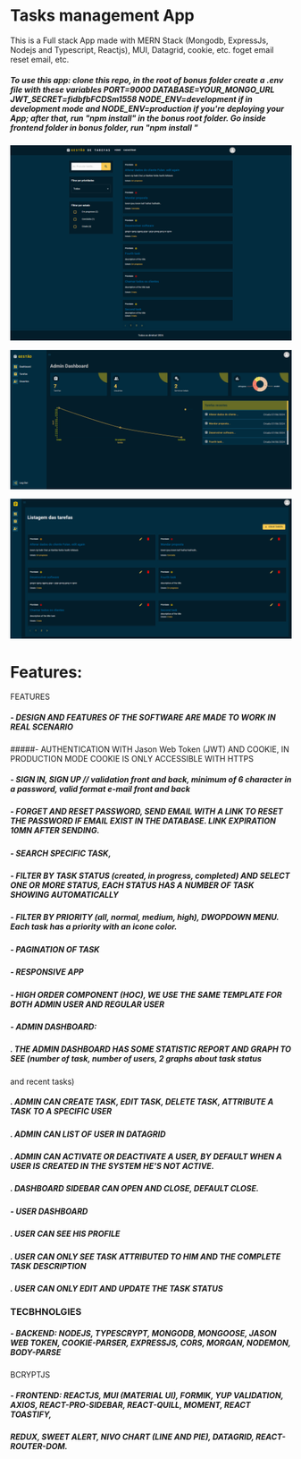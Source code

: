 # Tasks management App
This is a Full stack App made with MERN Stack (Mongodb, ExpressJs, Nodejs and Typescript, Reactjs), MUI, Datagrid, cookie, etc. foget email reset email, etc.

##### To use this app: clone this repo, in the root of bonus folder create a .env file with these variables PORT=9000 DATABASE=YOUR_MONGO_URL JWT_SECRET=fidbfbFCDSm1558 NODE_ENV=development if in development mode and NODE_ENV=production if you're deploying your App; after that, run "npm install" in the bonus root folder. Go inside frontend folder in bonus folder, run "npm install "

![My Image](frontend/src/images/homepage.png)

![My Image](frontend/src/images/dashboard.png)


![My Image](frontend/src/images/tasks.png)



# Features:
   FEATURES
   ##### - DESIGN AND FEATURES  OF THE SOFTWARE ARE MADE TO WORK IN REAL SCENARIO
   #####- AUTHENTICATION WITH Jason Web Token (JWT) AND COOKIE, IN PRODUCTION MODE COOKIE IS ONLY ACCESSIBLE WITH HTTPS
   ##### - SIGN IN, SIGN UP // validation front and back, minimum of 6 character in a password, valid format e-mail front and back
   ##### - FORGET AND RESET PASSWORD, SEND EMAIL WITH A LINK TO RESET THE PASSWORD IF EMAIL EXIST IN THE DATABASE.   LINK EXPIRATION 10MN AFTER SENDING.
  
 #####   - SEARCH SPECIFIC TASK,
 #####   - FILTER BY TASK STATUS (created, in progress, completed) AND SELECT ONE OR MORE STATUS, EACH STATUS HAS A NUMBER OF TASK SHOWING  AUTOMATICALLY
 #####   - FILTER BY PRIORITY (all, normal, medium, high), DWOPDOWN MENU. Each task has a priority with an icone color.
#####    - PAGINATION OF TASK
#####    - RESPONSIVE APP
#####    - HIGH ORDER COMPONENT (HOC), WE USE THE SAME TEMPLATE FOR BOTH ADMIN USER AND REGULAR USER
#####    - ADMIN DASHBOARD:
#####      . THE ADMIN DASHBOARD HAS SOME STATISTIC REPORT AND GRAPH TO SEE (number of task, number of users, 2 graphs about task status 
and recent tasks)
#####      . ADMIN CAN CREATE TASK, EDIT TASK, DELETE TASK, ATTRIBUTE A TASK TO A SPECIFIC USER
 #####     . ADMIN CAN LIST OF USER IN DATAGRID
#####      . ADMIN CAN ACTIVATE OR DEACTIVATE A USER, BY DEFAULT WHEN A USER IS CREATED IN THE SYSTEM HE'S NOT ACTIVE.
 #####     . DASHBOARD SIDEBAR  CAN OPEN AND CLOSE, DEFAULT CLOSE.
 #####   - USER DASHBOARD
  #####    . USER CAN SEE HIS PROFILE
#####      . USER CAN ONLY SEE TASK ATTRIBUTED TO HIM AND THE COMPLETE TASK DESCRIPTION
#####      . USER CAN ONLY EDIT AND UPDATE THE TASK STATUS
    
    
    
  ###  TECBHNOLGIES
   #####    - BACKEND: NODEJS, TYPESCRYPT, MONGODB, MONGOOSE, JASON WEB TOKEN, COOKIE-PARSER, EXPRESSJS, CORS, MORGAN, NODEMON, BODY-PARSE
 BCRYPTJS
  #####     - FRONTEND: REACTJS, MUI (MATERIAL UI), FORMIK, YUP VALIDATION, AXIOS, REACT-PRO-SIDEBAR, REACT-QUILL, MOMENT, REACT TOASTIFY, 
  #####       REDUX, SWEET ALERT, NIVO CHART (LINE AND PIE), DATAGRID, REACT-ROUTER-DOM.
    



